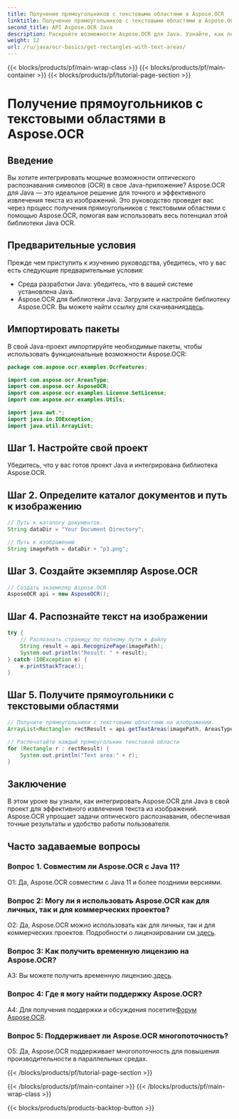 ```yaml
---
title: Получение прямоугольников с текстовыми областями в Aspose.OCR
linktitle: Получение прямоугольников с текстовыми областями в Aspose.OCR
second_title: API Aspose.OCR Java
description: Раскройте возможности Aspose.OCR для Java. Узнайте, как легко извлекать текст из изображений, в этом пошаговом руководстве. Загрузите сейчас для эффективного распознавания текста.
weight: 12
url: /ru/java/ocr-basics/get-rectangles-with-text-areas/
---
```


{{< blocks/products/pf/main-wrap-class >}}
{{< blocks/products/pf/main-container >}}
{{< blocks/products/pf/tutorial-page-section >}}

# Получение прямоугольников с текстовыми областями в Aspose.OCR

## Введение

Вы хотите интегрировать мощные возможности оптического распознавания символов (OCR) в свое Java-приложение? Aspose.OCR для Java — это идеальное решение для точного и эффективного извлечения текста из изображений. Это руководство проведет вас через процесс получения прямоугольников с текстовыми областями с помощью Aspose.OCR, помогая вам использовать весь потенциал этой библиотеки Java OCR.

## Предварительные условия

Прежде чем приступить к изучению руководства, убедитесь, что у вас есть следующие предварительные условия:

- Среда разработки Java: убедитесь, что в вашей системе установлена Java.
-  Aspose.OCR для библиотеки Java: Загрузите и настройте библиотеку Aspose.OCR. Вы можете найти ссылку для скачивания[здесь](https://releases.aspose.com/ocr/java/).

## Импортировать пакеты

В свой Java-проект импортируйте необходимые пакеты, чтобы использовать функциональные возможности Aspose.OCR:

```java
package com.aspose.ocr.examples.OcrFeatures;

import com.aspose.ocr.AreasType;
import com.aspose.ocr.AsposeOCR;
import com.aspose.ocr.examples.License.SetLicense;
import com.aspose.ocr.examples.Utils;

import java.awt.*;
import java.io.IOException;
import java.util.ArrayList;
```

## Шаг 1. Настройте свой проект

Убедитесь, что у вас готов проект Java и интегрирована библиотека Aspose.OCR.

## Шаг 2. Определите каталог документов и путь к изображению

```java
// Путь к каталогу документов.
String dataDir = "Your Document Directory";

// Путь к изображению
String imagePath = dataDir + "p3.png";
```

## Шаг 3. Создайте экземпляр Aspose.OCR

```java
// Создать экземпляр Aspose.OCR
AsposeOCR api = new AsposeOCR();
```

## Шаг 4. Распознайте текст на изображении

```java
try {
    // Распознать страницу по полному пути к файлу
    String result = api.RecognizePage(imagePath);
    System.out.println("Result: " + result);
} catch (IOException e) {
    e.printStackTrace();
}
```

## Шаг 5. Получите прямоугольники с текстовыми областями

```java
// Получите прямоугольники с текстовыми областями на изображении.
ArrayList<Rectangle> rectResult = api.getTextAreas(imagePath, AreasType.PARAGRAPHS, true);

// Распечатайте каждый прямоугольник текстовой области
for (Rectangle r : rectResult) {
    System.out.println("Text area:" + r);
}
```

## Заключение

В этом уроке вы узнали, как интегрировать Aspose.OCR для Java в свой проект для эффективного извлечения текста из изображений. Aspose.OCR упрощает задачи оптического распознавания, обеспечивая точные результаты и удобство работы пользователя.

## Часто задаваемые вопросы

### Вопрос 1. Совместим ли Aspose.OCR с Java 11?

О1: Да, Aspose.OCR совместим с Java 11 и более поздними версиями.

### Вопрос 2: Могу ли я использовать Aspose.OCR как для личных, так и для коммерческих проектов?

 О2: Да, Aspose.OCR можно использовать как для личных, так и для коммерческих проектов. Подробности о лицензировании см.[здесь](https://purchase.aspose.com/buy).

### Вопрос 3: Как получить временную лицензию на Aspose.OCR?

 A3: Вы можете получить временную лицензию.[здесь](https://purchase.aspose.com/temporary-license/).

### Вопрос 4: Где я могу найти поддержку Aspose.OCR?

 A4: Для получения поддержки и обсуждения посетите[Форум Aspose.OCR](https://forum.aspose.com/c/ocr/16).

### Вопрос 5: Поддерживает ли Aspose.OCR многопоточность?

О5: Да, Aspose.OCR поддерживает многопоточность для повышения производительности в параллельных средах.

{{< /blocks/products/pf/tutorial-page-section >}}

{{< /blocks/products/pf/main-container >}}
{{< /blocks/products/pf/main-wrap-class >}}

{{< blocks/products/products-backtop-button >}}

